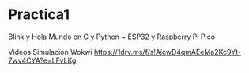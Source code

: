 # Practica1
Blink y Hola Mundo en C y Python ~ ESP32 y Raspberry Pi Pico

Videos Simulacion Wokwi
https://1drv.ms/f/s!AjcwD4qmAEeMa2Kc9Yt-7wv4CYA?e=LFvLKg
